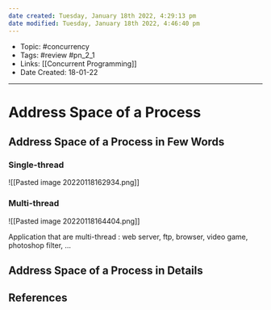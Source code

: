 ```yaml
---
date created: Tuesday, January 18th 2022, 4:29:13 pm
date modified: Tuesday, January 18th 2022, 4:46:40 pm
---
```


- Topic: #concurrency
- Tags: #review #pn_2_1
- Links: [[Concurrent Programming]]
- Date Created: 18-01-22

---

# Address Space of a Process

## Address Space of a Process in Few Words

### Single-thread

![[Pasted image 20220118162934.png]]

### Multi-thread

![[Pasted image 20220118164404.png]]

Application that are multi-thread : web server, ftp, browser, video game, photoshop filter, …

## Address Space of a Process in Details

## References
